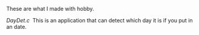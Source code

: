 These are what I made with hobby.

*DayDet.c*
  This is an application that can detect which day it is if you put in an date.
